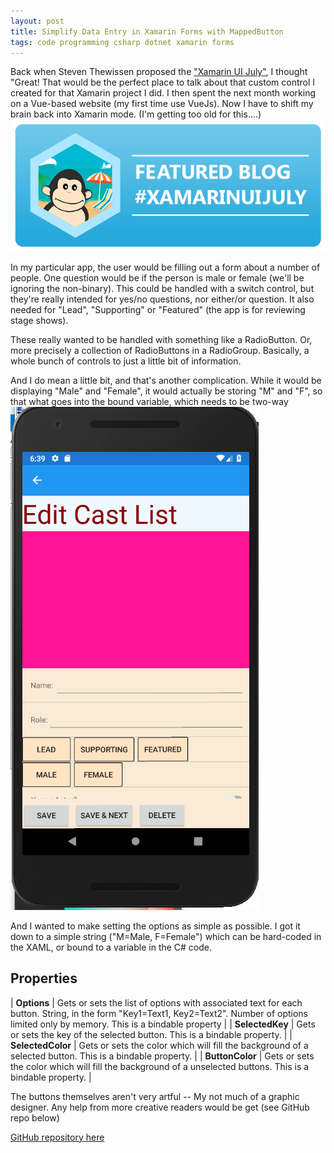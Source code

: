 ```yaml
---
layout: post
title: Simplify Data Entry in Xamarin Forms with MappedButton
tags: code programming csharp dotnet xamarin forms
---
```


Back when Steven Thewissen proposed the 
[ "Xamarin UI July"](https://www.thewissen.io/introducing-xamarin-ui-july/), I thought "Great! That would be the perfect place to talk about that custom control I created for that Xamarin project I did.  I then spent the next month working on a Vue-based website (my first time use VueJs).  Now I have to shift my brain back into Xamarin mode.  (I'm getting too old for this....)
![#xamarinuijuly](/images/XamarinUIJuly.png)


In my particular app, the user would be filling out a form about a number of people.  One question would be if the person is male or female (we'll be ignoring the non-binary).  This could be handled with a switch control,  but they're really intended for yes/no questions, nor either/or question.  It also needed for  "Lead", "Supporting" or "Featured"  (the app is for reviewing stage shows).

These really wanted to be handled with something like a RadioButton.  Or, more precisely a collection of RadioButtons in a RadioGroup.  Basically, a whole bunch of controls to just a little bit of information.

And I do mean a little bit,  and that's another complication.  While it would be displaying "Male" and "Female", it would actually be storing "M" and "F", so that what goes into the bound variable, which needs to be two-way
![screenshot](/images/MappedButtonExample.png)

And I wanted to make setting the options as simple as possible.  I got it down to a simple string ("M=Male, F=Female") which can be hard-coded in the XAML, or bound to a variable in the C# code.

## Properties

| **Options** | Gets or sets the list of options with associated text for each button.  String, in the form "Key1=Text1, Key2=Text2".  Number of options limited only by memory.  This is a bindable property  |
| **SelectedKey** | Gets or sets the key of the selected button.  This is a bindable property. |
| **SelectedColor** | Gets or sets the color which will fill the background of a selected button. This is a bindable property. | 
| **ButtonColor** | Gets or sets the color which will fill the background of a unselected buttons. This is a bindable property. |

<script src="https://gist.github.com/jamescurran/b506f2ee146cebe4a4836bc47623ff6a.js">   </script>

The buttons themselves aren't very artful -- My not much of a graphic designer.  Any help from more creative readers would  be get (see GitHub repo below)

[GitHub repository here](https://github.com/jamescurran/MappedButton)


